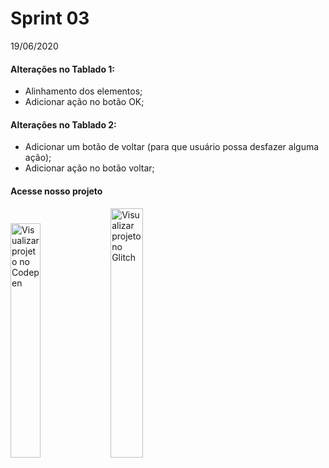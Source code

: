 # Sprint 03

19/06/2020

#### Alterações no Tablado 1:
- Alinhamento dos elementos;
- Adicionar ação no botão OK;

#### Alterações no Tablado 2:
- Adicionar um botão de voltar (para que usuário possa desfazer alguma ação);
- Adicionar ação no botão voltar;


#### Acesse nosso projeto
<table>
<tc>
<a href="https://codepen.io/py_zza/pen/MWaqQeK?editors=1010"><img src="https://github.com/JenniferDominique/Interacao-Humano-Computador-AR-VR/blob/master/Imagens/botao_codepen.png" width="31%;" title="Visualizar projeto no Codepen"></a>
</tc>
<tc>
<a href="https://glitch.com/~airplane-build-latecoere"><img src="https://github.com/JenniferDominique/Interacao-Humano-Computador-AR-VR/blob/master/Imagens/botao_glitch.png" width="32%;" title="Visualizar projeto no Glitch"></a>
</tc>
</table>